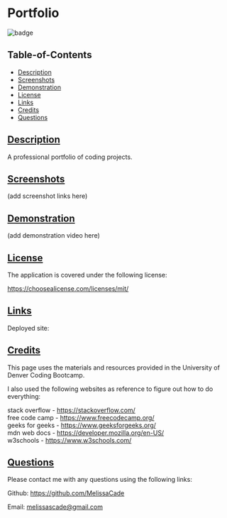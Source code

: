# Portfolio

![badge](https://img.shields.io/badge/License-MIT%20License-blue.svg)

## Table-of-Contents

* [Description](#description)
* [Screenshots](#screenshots)
* [Demonstration](#demonstration)
* [License](#License)
* [Links](#links)
* [Credits](#credits)
* [Questions](#questions)
  
## [Description](#table-of-contents)

A professional portfolio of coding projects.

## [Screenshots](#table-of-contents)

(add screenshot links here)

## [Demonstration](#table-of-contents)
  
(add demonstration video here)

## [License](#table-of-contents)
        
The application is covered under the following license:
        
https://choosealicense.com/licenses/mit/

## [Links](#table-of-contents)

Deployed site: 

## [Credits](#table-of-contents)

This page uses the materials and resources provided in the University of Denver Coding Bootcamp.

I also used the following websites as reference to figure out how to do everything:

stack overflow - https://stackoverflow.com/  
free code camp - https://www.freecodecamp.org/  
geeks for geeks - https://www.geeksforgeeks.org/  
mdn web docs - https://developer.mozilla.org/en-US/  
w3schools - https://www.w3schools.com/

## [Questions](#table-of-contents)

Please contact me with any questions using the following links:

Github: https://github.com/MelissaCade

Email: melissascade@gmail.com
